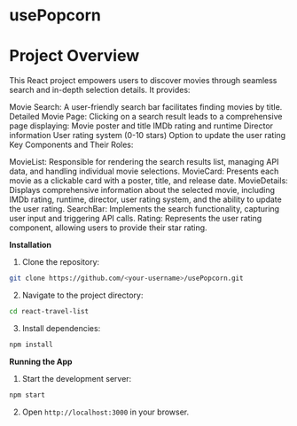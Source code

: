 # usePopcorn

# Project Overview

This React project empowers users to discover movies through seamless search and in-depth selection details. It provides:

Movie Search: A user-friendly search bar facilitates finding movies by title.
Detailed Movie Page: Clicking on a search result leads to a comprehensive page displaying:
Movie poster and title
IMDb rating and runtime
Director information
User rating system (0-10 stars)
Option to update the user rating
Key Components and Their Roles:

MovieList: Responsible for rendering the search results list, managing API data, and handling individual movie selections.
MovieCard: Presents each movie as a clickable card with a poster, title, and release date.
MovieDetails: Displays comprehensive information about the selected movie, including IMDb rating, runtime, director, user rating system, and the ability to update the user rating.
SearchBar: Implements the search functionality, capturing user input and triggering API calls.
Rating: Represents the user rating component, allowing users to provide their star rating.

**Installation**

1. Clone the repository:

```bash
git clone https://github.com/<your-username>/usePopcorn.git
```

2. Navigate to the project directory:

```bash
cd react-travel-list
```

3. Install dependencies:

```bash
npm install
```

**Running the App**

1. Start the development server:

```bash
npm start
```

2. Open `http://localhost:3000` in your browser.


